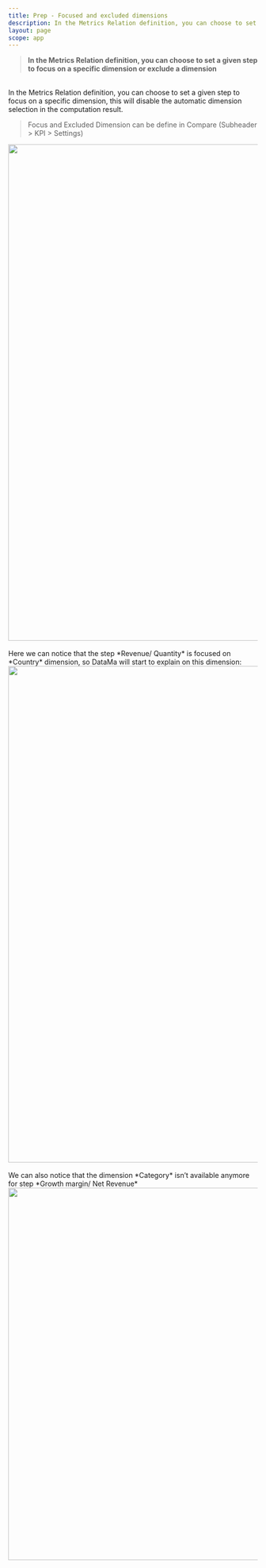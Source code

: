 ```yaml
---
title: Prep - Focused and excluded dimensions
description: In the Metrics Relation definition, you can choose to set a given step to focus on a specific dimension or exclude a dimension
layout: page
scope: app
---
```


> **In the Metrics Relation definition, you can choose to set a given step to focus on a specific dimension or exclude a dimension**

<br>
In the Metrics Relation definition, you can choose to set a given step to focus on a specific dimension, this will disable the automatic dimension selection in the computation result.

> Focus and Excluded Dimension can be define in Compare (Subheader > KPI > Settings)

<center><img src="{{site.url}}/{{site.baseurl}}/core_app/new/prep/interface/images/prep_focusExcludeDimension.jpg " style="width:1000px;"/></center>

<br>
Here we can notice that the step *Revenue/ Quantity* is focused on *Country* dimension, so DataMa will start to explain on this dimension:

<center><img src="{{site.url}}/{{site.baseurl}}/core_app/new/prep/interface/images/prep_focusExcludeDimension2.jpg "  style="width:1000px;"/></center>
<br>
We can also notice that the dimension *Category* isn’t available anymore for step *Growth margin/ Net Revenue*


<center><img src="{{site.url}}/{{site.baseurl}}/core_app/new/prep/interface/images/prep_focusExcludeDimension3.jpg"   style="width:750px;"/></center>
    